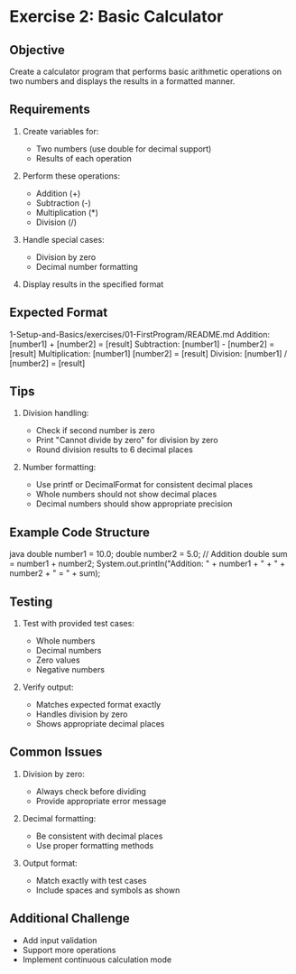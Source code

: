 # Exercise 2: Basic Calculator

## Objective
Create a calculator program that performs basic arithmetic operations on two numbers and displays the results in a formatted manner.

## Requirements
1. Create variables for:
   - Two numbers (use double for decimal support)
   - Results of each operation

2. Perform these operations:
   - Addition (+)
   - Subtraction (-)
   - Multiplication (*)
   - Division (/)

3. Handle special cases:
   - Division by zero
   - Decimal number formatting

4. Display results in the specified format

## Expected Format 
1-Setup-and-Basics/exercises/01-FirstProgram/README.md
Addition: [number1] + [number2] = [result]
Subtraction: [number1] - [number2] = [result]
Multiplication: [number1] [number2] = [result]
Division: [number1] / [number2] = [result]

## Tips
1. Division handling:
   - Check if second number is zero
   - Print "Cannot divide by zero" for division by zero
   - Round division results to 6 decimal places

2. Number formatting:
   - Use printf or DecimalFormat for consistent decimal places
   - Whole numbers should not show decimal places
   - Decimal numbers should show appropriate precision

## Example Code Structure

java
double number1 = 10.0;
double number2 = 5.0;
// Addition
double sum = number1 + number2;
System.out.println("Addition: " + number1 + " + " + number2 + " = " + sum);

## Testing
1. Test with provided test cases:
   - Whole numbers
   - Decimal numbers
   - Zero values
   - Negative numbers

2. Verify output:
   - Matches expected format exactly
   - Handles division by zero
   - Shows appropriate decimal places

## Common Issues
1. Division by zero:
   - Always check before dividing
   - Provide appropriate error message

2. Decimal formatting:
   - Be consistent with decimal places
   - Use proper formatting methods

3. Output format:
   - Match exactly with test cases
   - Include spaces and symbols as shown

## Additional Challenge
- Add input validation
- Support more operations
- Implement continuous calculation mode

